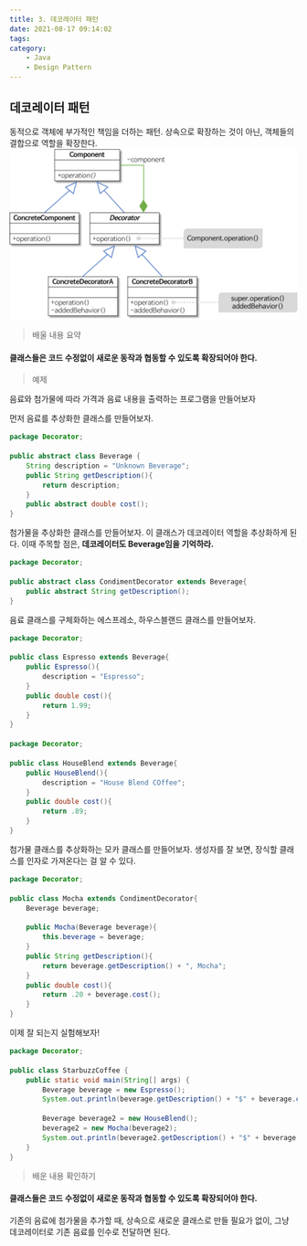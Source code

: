```yaml
---
title: 3. 데코레이터 패턴
date: 2021-08-17 09:14:02
tags:
category:
    - Java
    - Design Pattern
---
```

## 데코레이터 패턴
동적으로 객체에 부가적인 책임을 더하는 패턴.
상속으로 확장하는 것이 아닌, 객체들의 결합으로 역할을 확장한다.
![](/img/dp/dp3-1.png)

> 배울 내용 요약

#### 클래스들은 코드 수정없이 새로운 동작과 협동할 수 있도록 확장되어야 한다.


> 예제

음료와 첨가물에 따라 가격과 음료 내용을 출력하는 프로그램을 만들어보자


먼저 음료를 추상화한 클래스를 만들어보자.
```java
package Decorator;

public abstract class Beverage {
    String description = "Unknown Beverage";
    public String getDescription(){
        return description;
    }
    public abstract double cost();
}
```


첨가물을 추상화한 클래스를 만들어보자.
이 클래스가 데코레이터 역할을 추상화하게 된다.
이때 주목할 점은, **데코레이터도 Beverage임을 기억하라.**
```java
package Decorator;

public abstract class CondimentDecorator extends Beverage{
    public abstract String getDescription();
}
```


음료 클래스를 구체화하는 에스프레소, 하우스블랜드 클래스를 만들어보자.
```java
package Decorator;

public class Espresso extends Beverage{
    public Espresso(){
        description = "Espresso";
    }
    public double cost(){
        return 1.99;
    }
}

package Decorator;

public class HouseBlend extends Beverage{
    public HouseBlend(){
        description = "House Blend COffee";
    }
    public double cost(){
        return .89;
    }
}
```


첨가물 클래스를 추상화하는 모카 클래스를 만들어보자.
생성자를 잘 보면, 장식할 클래스를 인자로 가져온다는 걸 알 수 있다.
```java
package Decorator;

public class Mocha extends CondimentDecorator{
    Beverage beverage;

    public Mocha(Beverage beverage){
        this.beverage = beverage;
    }
    public String getDescription(){
        return beverage.getDescription() + ", Mocha";
    }
    public double cost(){
        return .20 + beverage.cost();
    }
}
```


이제 잘 되는지 실험해보자!
```java
package Decorator;

public class StarbuzzCoffee {
    public static void main(String[] args) {
        Beverage beverage = new Espresso();
        System.out.println(beverage.getDescription() + "$" + beverage.cost());

        Beverage beverage2 = new HouseBlend();
        beverage2 = new Mocha(beverage2);
        System.out.println(beverage2.getDescription() + "$" + beverage.cost());
    }
}
```

> 배운 내용 확인하기

#### 클래스들은 코드 수정없이 새로운 동작과 협동할 수 있도록 확장되어야 한다.
기존의 음료에 첨가물을 추가할 때, 상속으로 새로운 클래스로 만들 필요가 없이, 그냥 데코레이터로 기존 음료를 인수로 전달하면 된다.